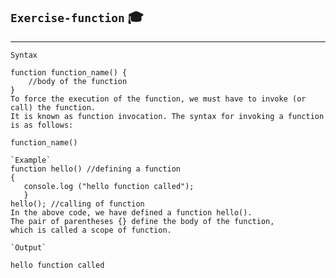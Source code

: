 ## `Exercise-function` 🎓
---
`Syntax`

    function function_name() {  
        //body of the function  
    }   
    To force the execution of the function, we must have to invoke (or call) the function. 
    It is known as function invocation. The syntax for invoking a function is as follows:

    function_name()
    
    `Example`
    function hello() //defining a function  
    {  
       console.log ("hello function called");  
       }  
    hello(); //calling of function  
    In the above code, we have defined a function hello(). 
    The pair of parentheses {} define the body of the function, 
    which is called a scope of function.

    `Output`

    hello function called
